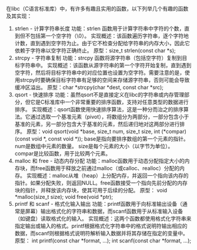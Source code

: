 
在libc（C语言标准库）中，有许多有趣且实用的函数，以下列举几个有趣的函数及其实现：
1. strlen - 计算字符串长度
功能：strlen 函数用于计算字符串中字符的个数，直到但不包括第一个空字符（\0）。
实现概述：该函数遍历字符串，逐个字符地计数，直到遇到空字符为止。由于它不检查分配给字符串的内存大小，因此它依赖于字符串以空字符正确终止。
原型：size_t strlen(const char *s);
2. strcpy - 字符串复制
功能：strcpy 函数将源字符串（包括空字符）复制到目标字符串中。
实现概述：该函数从源字符串的第一个字符开始复制，直到遇到空字符，然后将目标字符串中的对应位置也设置为空字符。需要注意的是，使用strcpy时要确保目标字符串有足够的空间来存储源字符串，否则可能会导致缓冲区溢出。
原型：char *strcpy(char *dest, const char *src);
3. qsort - 快速排序
功能：虽然qsort不是直接定义在libc的字符串或内存管理部分，但它是C标准库中一个非常重要的排序函数，支持对任意类型的数据进行排序。
实现概述：qsort函数使用快速排序算法，这是一种分而治之的排序算法。它通过选取一个基准元素（pivot），将数组分为两部分，一部分包含小于基准的元素，另一部分包含大于基准的元素，然后递归地对这两部分进行排序。
原型：void qsort(void *base, size_t num, size_t size, int (*compar)(const void *, const void *));
base是指向要排序数组的第一个元素的指针。
num是数组中元素的数量。
size是每个元素的大小（以字节为单位）。
compar是比较函数，用于比较两个元素。
4. malloc 和 free - 动态内存分配
功能：malloc函数用于动态分配指定大小的内存块，而free函数用于释放之前通过malloc（或calloc、realloc）分配的内存。
实现概述：malloc从堆（heap）上分配内存，并返回一个指向该内存的指针。如果分配失败，则返回NULL。free函数接受一个指向先前分配的内存块的指针，并释放该内存块，使其可用于后续的分配。
原型：
void *malloc(size_t size);
void free(void *ptr);
5. printf 和 scanf - 格式化输入输出
功能：printf函数用于向标准输出设备（通常是屏幕）输出格式化的字符串和数据，而scanf函数用于从标准输入设备（如键盘）读取格式化的输入。
实现概述：这两个函数都使用格式化字符串来指定输出或输入的格式。printf根据格式化字符串中的格式说明符输出相应的数据，而scanf则根据格式说明符解析输入数据并将其存储在指定的变量中。
原型：
int printf(const char *format, ...);
int scanf(const char *format, ...);
